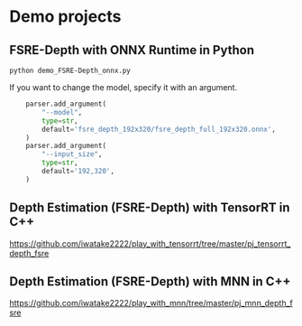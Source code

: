 # Demo projects

## FSRE-Depth with ONNX Runtime in Python
```
python demo_FSRE-Depth_onnx.py
```

If you want to change the model, specify it with an argument.
```python
    parser.add_argument(
        "--model",
        type=str,
        default='fsre_depth_192x320/fsre_depth_full_192x320.onnx',
    )
    parser.add_argument(
        "--input_size",
        type=str,
        default='192,320',
    )
```


## Depth Estimation (FSRE-Depth) with TensorRT in C++
https://github.com/iwatake2222/play_with_tensorrt/tree/master/pj_tensorrt_depth_fsre

## Depth Estimation (FSRE-Depth) with MNN in C++
https://github.com/iwatake2222/play_with_mnn/tree/master/pj_mnn_depth_fsre
